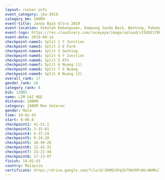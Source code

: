 ```yaml
---
layout: runner-info 
event_category: jbu-2019 
category_km: 100KM 
event-title: Janda Baik Ultra 2019
event-location: Sekolah Kebangsaan, Kampung Janda Baik, Bentong, Pahang, Malaysia 
event-logo: https://res.cloudinary.com/raceyaya/image/upload/v1569217009/logo/janda-baik_vch1pc.jpg 
event-date: 2019-09-14 
checkpoint-name2: Split 1 Y Junction 
checkpoint-name3: Split 2 E Farm 
checkpoint-name4: Split 3 Genting 
checkpoint-name5: Split 4 Y Junction 
checkpoint-name6: Split 5 ATV 
checkpoint-name7: Split 6 Nuang (1) 
checkpoint-name8: Split 7 G Nuang 
checkpoint-name9: Split 8 Nuang (2) 
overall_rank: 17
gender_rank: 16
category_rank: 8
bib: 12002
name: LIM SAI HEE
distance: 100KM
category: 100KM Men Veteran
gender: Male
time: 19-02-43
start: 0-00.0
checkpoint2: 41-51.1
checkpoint3: 3-15-01
checkpoint4: 6-37-24
checkpoint5: 9-24-28
checkpoint5: 10-49-26
checkpoint6: 12-42-31
checkpoint7: 15-22-46
checkpoint8: 17-23-07
finish: 19-02-43
country: Malaysia
certificate: https://drive.google.com/file/d/1R0Mi5Pq2k7hHtRPcWSrWbMVil-VlXAG0/view?usp=sharing
---
```

